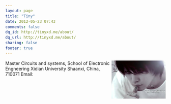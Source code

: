 ```yaml
---
layout: page
title: "Tiny"
date: 2012-05-23 07:43
comments: false
dq_id: http://tinyxd.me/about/
dq_url: http://tinyxd.me/about/
sharing: false
footer: true
---
```


<img src="/images/my_pic.jpg" align ="right" alt="My photo" width="170" height="120">
Master   
Circuits and systems, School of Electronic Engneering   
Xidian University   
Shaanxi, China, 710071     
Email: <admin@tinyxd.me>    


